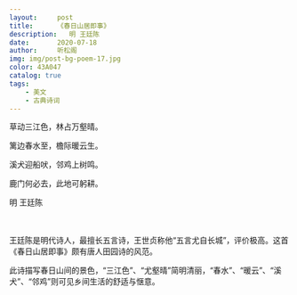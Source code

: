 ```yaml
---
layout:     post
title:      《春日山居即事》
description:   明 王廷陈
date:       2020-07-18
author:     听松阁
img: img/post-bg-poem-17.jpg
color: 43A047
catalog: true
tags:
    - 美文
    - 古典诗词
---
```


草动三江色，林占万壑晴。

篱边春水至，檐际暖云生。

溪犬迎船吠，邻鸡上树鸣。

鹿门何必去，此地可躬耕。

明 王廷陈

<br><br>
王廷陈是明代诗人，最擅长五言诗，王世贞称他“五言尤自长城”，评价极高。这首《春日山居即事》颇有唐人田园诗的风范。

此诗描写春日山间的景色，“三江色”、“尤壑晴”简明清丽，“春水”、“暖云”、“溪犬”、“邻鸡”则可见乡间生活的舒适与惬意。
